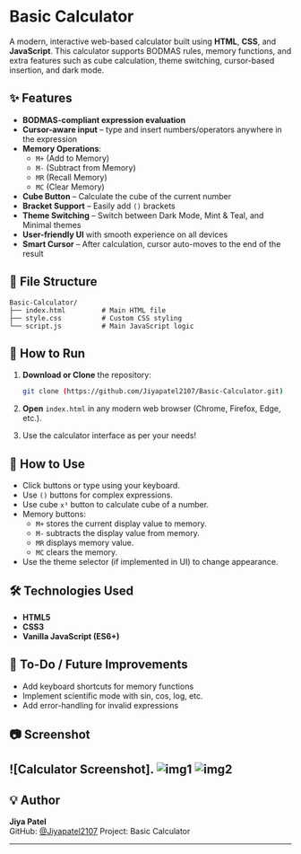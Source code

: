 # Basic Calculator

A modern, interactive web-based calculator built using **HTML**, **CSS**, and **JavaScript**. This calculator supports BODMAS rules, memory functions, and extra features such as cube calculation, theme switching, cursor-based insertion, and dark mode.

## ✨ Features

- **BODMAS-compliant expression evaluation**
- **Cursor-aware input** – type and insert numbers/operators anywhere in the expression
- **Memory Operations**:
  - `M+` (Add to Memory)
  - `M-` (Subtract from Memory)
  - `MR` (Recall Memory)
  - `MC` (Clear Memory)
- **Cube Button** – Calculate the cube of the current number
- **Bracket Support** – Easily add `()` brackets
- **Theme Switching** – Switch between Dark Mode, Mint & Teal, and Minimal themes
- **User-friendly UI** with smooth experience on all devices
- **Smart Cursor** – After calculation, cursor auto-moves to the end of the result

## 📁 File Structure

```
Basic-Calculator/
├── index.html         # Main HTML file
├── style.css          # Custom CSS styling
└── script.js          # Main JavaScript logic
```

## 🚀 How to Run

1. **Download or Clone** the repository:
   ```bash
   git clone (https://github.com/Jiyapatel2107/Basic-Calculator.git)
   ```

2. **Open** `index.html` in any modern web browser (Chrome, Firefox, Edge, etc.).

3. Use the calculator interface as per your needs!

## 🔧 How to Use

- Click buttons or type using your keyboard.
- Use `()` buttons for complex expressions.
- Use cube `x³` button to calculate cube of a number.
- Memory buttons:
  - `M+` stores the current display value to memory.
  - `M-` subtracts the display value from memory.
  - `MR` displays memory value.
  - `MC` clears the memory.
- Use the theme selector (if implemented in UI) to change appearance.

## 🛠️ Technologies Used

- **HTML5**
- **CSS3**
- **Vanilla JavaScript (ES6+)**

## 📌 To-Do / Future Improvements

- Add keyboard shortcuts for memory functions
- Implement scientific mode with sin, cos, log, etc.
- Add error-handling for invalid expressions

## 📷 Screenshot

![Calculator Screenshot].
![img1](https://github.com/user-attachments/assets/e1db4cfd-ab77-4d9d-88b3-a1df607516ca)
![img2](https://github.com/user-attachments/assets/ba063de3-80e2-4ed0-b8f3-1f2edb24578a)
---

## 💡 Author

**Jiya Patel**  
GitHub: [@Jiyapatel2107](https://github.com/Jiyapatel2107/Basic-Calculator.git)
Project: Basic Calculator

---
